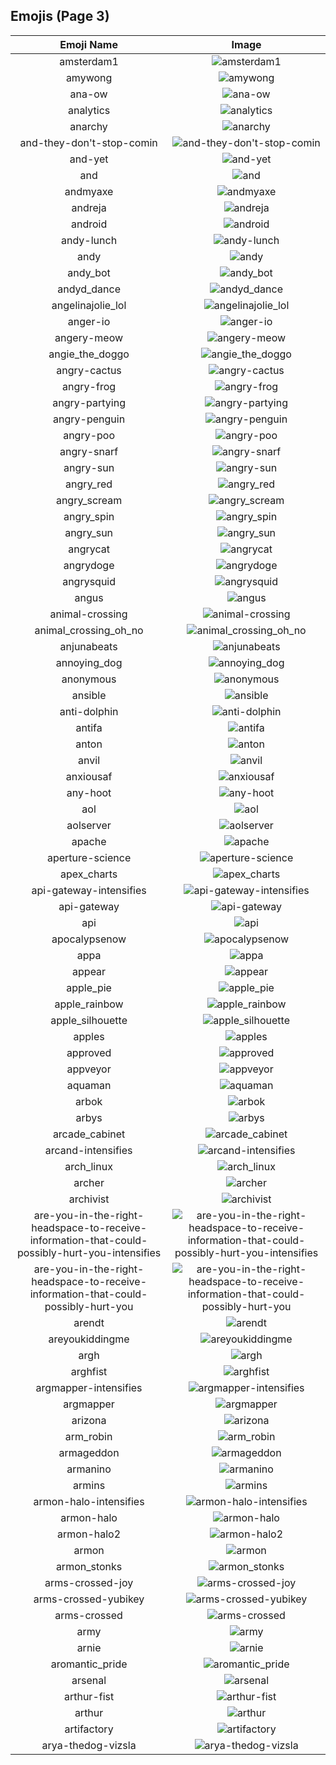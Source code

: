
  ## Emojis (Page 3)
  |Emoji Name|Image|
  | :-: | :-: |
  |amsterdam1| ![amsterdam1](/output/amsterdam1.png)|
  |amywong| ![amywong](/output/amywong.png)|
  |ana-ow| ![ana-ow](/output/ana-ow.png)|
  |analytics| ![analytics](/output/analytics.png)|
  |anarchy| ![anarchy](/output/anarchy.png)|
  |and-they-don't-stop-comin| ![and-they-don't-stop-comin](/output/and-they-don't-stop-comin.gif)|
  |and-yet| ![and-yet](/output/and-yet.jpg)|
  |and| ![and](/output/and.png)|
  |andmyaxe| ![andmyaxe](/output/andmyaxe.jpg)|
  |andreja| ![andreja](/output/andreja.png)|
  |android| ![android](/output/android.png)|
  |andy-lunch| ![andy-lunch](/output/andy-lunch.gif)|
  |andy| ![andy](/output/andy.png)|
  |andy_bot| ![andy_bot](/output/andy_bot.gif)|
  |andyd_dance| ![andyd_dance](/output/andyd_dance.gif)|
  |angelinajolie_lol| ![angelinajolie_lol](/output/angelinajolie_lol.png)|
  |anger-io| ![anger-io](/output/anger-io.png)|
  |angery-meow| ![angery-meow](/output/angery-meow.png)|
  |angie_the_doggo| ![angie_the_doggo](/output/angie_the_doggo.png)|
  |angry-cactus| ![angry-cactus](/output/angry-cactus.gif)|
  |angry-frog| ![angry-frog](/output/angry-frog.gif)|
  |angry-partying| ![angry-partying](/output/angry-partying.png)|
  |angry-penguin| ![angry-penguin](/output/angry-penguin.png)|
  |angry-poo| ![angry-poo](/output/angry-poo.png)|
  |angry-snarf| ![angry-snarf](/output/angry-snarf.png)|
  |angry-sun| ![angry-sun](/output/angry-sun.png)|
  |angry_red| ![angry_red](/output/angry_red.gif)|
  |angry_scream| ![angry_scream](/output/angry_scream.png)|
  |angry_spin| ![angry_spin](/output/angry_spin.gif)|
  |angry_sun| ![angry_sun](/output/angry_sun.png)|
  |angrycat| ![angrycat](/output/angrycat.gif)|
  |angrydoge| ![angrydoge](/output/angrydoge.png)|
  |angrysquid| ![angrysquid](/output/angrysquid.png)|
  |angus| ![angus](/output/angus.png)|
  |animal-crossing| ![animal-crossing](/output/animal-crossing.png)|
  |animal_crossing_oh_no| ![animal_crossing_oh_no](/output/animal_crossing_oh_no.png)|
  |anjunabeats| ![anjunabeats](/output/anjunabeats.png)|
  |annoying_dog| ![annoying_dog](/output/annoying_dog.gif)|
  |anonymous| ![anonymous](/output/anonymous.png)|
  |ansible| ![ansible](/output/ansible.png)|
  |anti-dolphin| ![anti-dolphin](/output/anti-dolphin.jpg)|
  |antifa| ![antifa](/output/antifa.png)|
  |anton| ![anton](/output/anton.jpg)|
  |anvil| ![anvil](/output/anvil.png)|
  |anxiousaf| ![anxiousaf](/output/anxiousaf.png)|
  |any-hoot| ![any-hoot](/output/any-hoot.png)|
  |aol| ![aol](/output/aol.png)|
  |aolserver| ![aolserver](/output/aolserver.png)|
  |apache| ![apache](/output/apache.png)|
  |aperture-science| ![aperture-science](/output/aperture-science.png)|
  |apex_charts| ![apex_charts](/output/apex_charts.png)|
  |api-gateway-intensifies| ![api-gateway-intensifies](/output/api-gateway-intensifies.gif)|
  |api-gateway| ![api-gateway](/output/api-gateway.png)|
  |api| ![api](/output/api.png)|
  |apocalypsenow| ![apocalypsenow](/output/apocalypsenow.png)|
  |appa| ![appa](/output/appa.png)|
  |appear| ![appear](/output/appear.gif)|
  |apple_pie| ![apple_pie](/output/apple_pie.png)|
  |apple_rainbow| ![apple_rainbow](/output/apple_rainbow.jpg)|
  |apple_silhouette| ![apple_silhouette](/output/apple_silhouette.jpg)|
  |apples| ![apples](/output/apples.png)|
  |approved| ![approved](/output/approved.png)|
  |appveyor| ![appveyor](/output/appveyor.png)|
  |aquaman| ![aquaman](/output/aquaman.png)|
  |arbok| ![arbok](/output/arbok.png)|
  |arbys| ![arbys](/output/arbys.png)|
  |arcade_cabinet| ![arcade_cabinet](/output/arcade_cabinet.png)|
  |arcand-intensifies| ![arcand-intensifies](/output/arcand-intensifies.gif)|
  |arch_linux| ![arch_linux](/output/arch_linux.png)|
  |archer| ![archer](/output/archer.png)|
  |archivist| ![archivist](/output/archivist.png)|
  |are-you-in-the-right-headspace-to-receive-information-that-could-possibly-hurt-you-intensifies| ![are-you-in-the-right-headspace-to-receive-information-that-could-possibly-hurt-you-intensifies](/output/are-you-in-the-right-headspace-to-receive-information-that-could-possibly-hurt-you-intensifies.gif)|
  |are-you-in-the-right-headspace-to-receive-information-that-could-possibly-hurt-you| ![are-you-in-the-right-headspace-to-receive-information-that-could-possibly-hurt-you](/output/are-you-in-the-right-headspace-to-receive-information-that-could-possibly-hurt-you.png)|
  |arendt| ![arendt](/output/arendt.png)|
  |areyoukiddingme| ![areyoukiddingme](/output/areyoukiddingme.jpg)|
  |argh| ![argh](/output/argh.gif)|
  |arghfist| ![arghfist](/output/arghfist.gif)|
  |argmapper-intensifies| ![argmapper-intensifies](/output/argmapper-intensifies.gif)|
  |argmapper| ![argmapper](/output/argmapper.png)|
  |arizona| ![arizona](/output/arizona.png)|
  |arm_robin| ![arm_robin](/output/arm_robin.png)|
  |armageddon| ![armageddon](/output/armageddon.jpg)|
  |armanino| ![armanino](/output/armanino.png)|
  |armins| ![armins](/output/armins.png)|
  |armon-halo-intensifies| ![armon-halo-intensifies](/output/armon-halo-intensifies.gif)|
  |armon-halo| ![armon-halo](/output/armon-halo.png)|
  |armon-halo2| ![armon-halo2](/output/armon-halo2.png)|
  |armon| ![armon](/output/armon.png)|
  |armon_stonks| ![armon_stonks](/output/armon_stonks.png)|
  |arms-crossed-joy| ![arms-crossed-joy](/output/arms-crossed-joy.png)|
  |arms-crossed-yubikey| ![arms-crossed-yubikey](/output/arms-crossed-yubikey.png)|
  |arms-crossed| ![arms-crossed](/output/arms-crossed.gif)|
  |army| ![army](/output/army.png)|
  |arnie| ![arnie](/output/arnie.jpg)|
  |aromantic_pride| ![aromantic_pride](/output/aromantic_pride.png)|
  |arsenal| ![arsenal](/output/arsenal.png)|
  |arthur-fist| ![arthur-fist](/output/arthur-fist.png)|
  |arthur| ![arthur](/output/arthur.jpg)|
  |artifactory| ![artifactory](/output/artifactory.png)|
  |arya-thedog-vizsla| ![arya-thedog-vizsla](/output/arya-thedog-vizsla.jpg)|
  